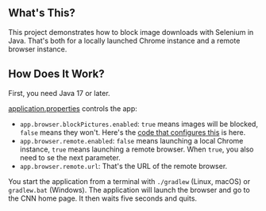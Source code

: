 ## What's This?

This project demonstrates how to block image downloads with Selenium in Java. That's both for a locally launched Chrome instance and a remote browser instance.

## How Does It Work?

First, you need Java 17 or later.

[application.properties](https://github.com//ksilz/images/blob/main/src/main/resources/application.properties) controls the app:

- `app.browser.blockPictures.enabled`: `true` means images will be blocked, `false` means they won't. Here's the [code that configures this](https://github.com/ksilz/images/blob/fed143db8d33248b4ea2d37266f9ef8bbd732073/src/main/java/com/betterprojectsfaster/bugs/brightdata/scrapingbrowser/images/Browser.java#L43-L46) is here.
- `app.browser.remote.enabled`: `false` means launching a local Chrome instance, `true` means launching a remote browser. When `true`, you also need to se the next parameter.
- `app.browser.remote.url`: That's the URL of the remote browser.

You start the application from a terminal with `./gradlew` (Linux, macOS) or `gradlew.bat` (Windows). The application will launch the browser and go to the CNN home page. It then waits five seconds and quits.
